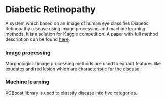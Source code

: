 # Diabetic Retinopathy

A system which based on an image of human eye classifies Diabetic Retinopathy disease using image processing and machine learning methods. It is a solution for Kaggle competition.
A paper with full method description can be found
[here](https://www.dropbox.com/s/2q6q3yok14zkaq2/diabetic%20retinopathy%20report.pdf?dl=0).

### Image processing

Morphological image processing methods are used to extract features like exudates and red lesion which are characteristic for the disease.

### Machine learning

XGBoost library is used to classify disease into five categories.
